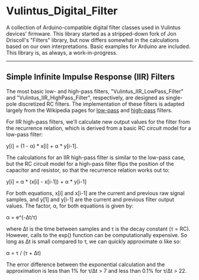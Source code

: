 # Vulintus_Digital_Filter

A collection of Arduino-compatible digital filter classes used in Vulintus devices' firmware. This library started as a stripped-down fork of Jon Driscoll's "Filters" library, but now differs somewhat in the calculations based on our own interpretations. Basic examples for Arduino are included. This library is, as always, a work-in-progress.

---

## Simple Infinite Impulse Response (IIR) Filters

The most basic low- and high-pass filters, "Vulintus_IIR_LowPass_Filter" and "Vulintus_IIR_HighPass_Filter", respectively, are designed as single-pole discretized RC filters. The implementation of these filters is adapted largely from the Wikipedia pages for [low-pass](https://en.wikipedia.org/wiki/Low-pass_filter#Difference_equation_through_discrete_time_sampling) and [high-pass](https://en.wikipedia.org/wiki/High-pass_filter#Discrete-time_realization) filters.

For IIR high-pass filters, we'll calculate new output values for the filter from the recurrence relation, which is derived from a basic RC circuit model for a low-pass filter:

   y\[i\] = (1 - α) * x\[i\] + α * y\[i-1\].

The calculations for an IIR high-pass filter is similar to the low-pass case, but the RC circuit model for a high-pass filter flips the position of the capacitor and resistor, so that the recurrence relation works out to:

   y\[i\] = α * (x\[i\] - x\[i-1\]) + α * y\[i-1\]

For both equations, x\[i\] and x\[i-1\] are the current and previous raw signal samples, and y\[1\] and y\[i-1\] are the current and previous filter output values. The factor, α, for both equations is given by:

   α = e^(-Δt/τ)

where Δt is the time between samples and τ is the decay constant (τ = RC). However, calls to the exp() function can be computationally expensive. So long as Δt is small compared to τ, we can quickly approximate α like so:

   α = τ / (τ + Δt)

The error difference between the exponential calculation and the approximation is less than 1% for τ/Δt > 7 and less than 0.1% for τ/Δt > 22.
